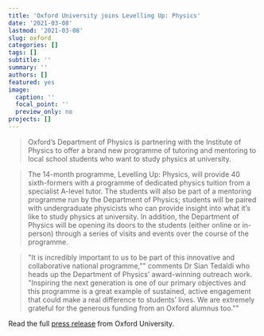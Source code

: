 ```yaml
---
title: 'Oxford University joins Levelling Up: Physics'
date: '2021-03-08'
lastmod: '2021-03-08'
slug: oxford
categories: []
tags: []
subtitle: ''
summary: ''
authors: []
featured: yes
image:
  caption: ''
  focal_point: ''
  preview_only: no
projects: []
---
```


> Oxford’s Department of Physics is partnering with the Institute of Physics to offer a brand new programme of tutoring and mentoring to local school students who want to study physics at university. 

<!--more-->

>The 14-month programme, Levelling Up: Physics, will provide 40 sixth-formers with a programme of dedicated physics tuition from a specialist A-level tutor. The students will also be part of a mentoring programme run by the Department of Physics; students will be paired with undergraduate physicists who can provide insight into what it’s like to study physics at university. In addition, the Department of Physics will be opening its doors to the students (either online or in-person) through a series of visits and events over the course of the programme.

> "It is incredibly important to us to be part of this innovative and collaborative national programme,"" comments Dr Sian Tedaldi who heads up the Department of Physics’ award-winning outreach work. "Inspiring the next generation is one of our primary objectives and this programme is a great example of sustained, active engagement that could make a real difference to students’ lives. We are extremely grateful for the generous funding from an Oxford alumnus too.""


Read the full [press release](https://www2.physics.ox.ac.uk/news/2021/03/08/tutoring-and-mentoring-for-local-y12-students) from Oxford University.
